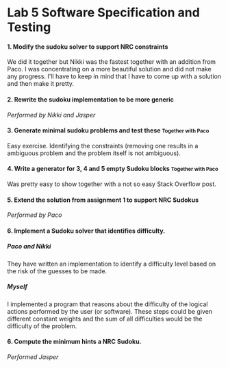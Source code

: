 # Lab 5 Software Specification and Testing

#### 1\. Modify the sudoku solver to support NRC constraints

We did it together but Nikki was the fastest together with an addition from Paco. I was concentrating on a more beautiful solution and did not make any progress. I'll have to keep in mind that I have to come up with a solution and then make it pretty.

#### 2\. Rewrite the sudoku implementation to be more generic

_Performed by Nikki and Jasper_

#### 3\. Generate minimal sudoku problems and test these <small>Together with Paco</small>

Easy exercise. Identifying the constraints (removing one results in a ambiguous problem and the problem itself is not ambiguous).

#### 4\. Write a generator for 3, 4 and 5 empty Sudoku blocks <small>Together with Paco</small>

Was pretty easy to show together with a not so easy Stack Overflow post.

#### 5\. Extend the solution from assignment 1 to support NRC Sudokus

_Performed by Paco_

#### 6\. Implement a Sudoku solver that identifies difficulty.

##### Paco and Nikki

They have written an implementation to identify a difficulty level based on the risk of the guesses to be made.

##### Myself

I implemented a program that reasons about the difficulty of the logical actions performed by the user (or software). These steps could be given different constant weights and the sum of all difficulties would be the difficulty of the problem.

#### 6\. Compute the minimum hints a NRC Sudoku.

_Performed Jasper_
